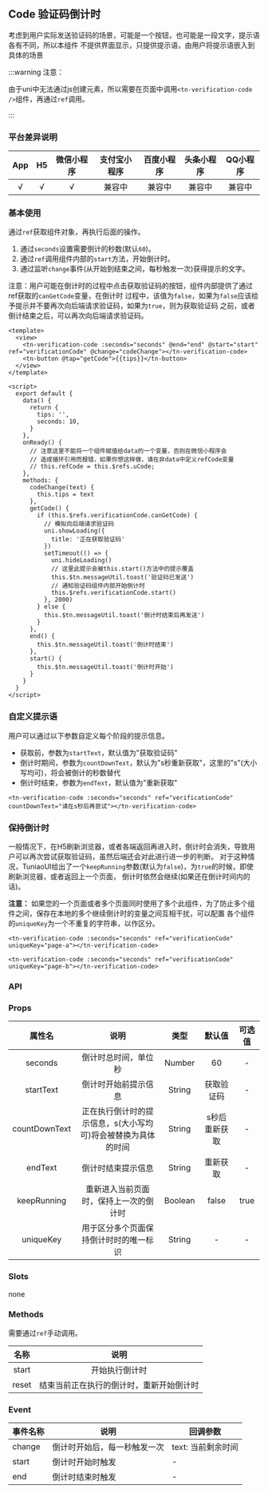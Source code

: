 ## Code 验证码倒计时 <to-api/>

<demo-model url="/componentsPage/verification-code/verification-code"></demo-model>

考虑到用户实际发送验证码的场景，可能是一个按钮，也可能是一段文字，提示语各有不同，所以本组件
不提供界面显示，只提供提示语，由用户将提示语嵌入到具体的场景


:::warning 注意：

由于uni中无法通过js创建元素，所以需要在页面中调用`<tn-verification-code />`组件，再通过`ref`调用。

:::



### 平台差异说明

|  App   |  H5  | 微信小程序 | 支付宝小程序 | 百度小程序 | 头条小程序 | QQ小程序 |
| :----: | :--: | :--------: | :----------: | :--------: | :--------: | :------: |
| √ |  √   |     √      |    兼容中    |   兼容中   |   兼容中   |  兼容中  |



### 基本使用

通过`ref`获取组件对象，再执行后面的操作。

1. 通过`seconds`设置需要倒计的秒数(默认`60`)。
2. 通过`ref`调用组件内部的`start`方法，开始倒计时。
3. 通过监听`change`事件(从开始到结束之间，每秒触发一次)获得提示的文字。

注意：用户可能在倒计时的过程中点击获取验证码的按钮，组件内部提供了通过ref获取的`canGetCode`变量，在倒计时 过程中，该值为`false`，如果为`false`应该给予提示并不要再次向后端请求验证码，如果为`true`，则为获取验证码 之前，或者倒计结束之后，可以再次向后端请求验证码。

```vue
<template>
  <view>
    <tn-verification-code :seconds="seconds" @end="end" @start="start" ref="verificationCode" @change="codeChange"></tn-verification-code>
    <tn-button @tap="getCode">{{tips}}</tn-button>
  </view>
</template>

<script>
  export default {
    data() {
      return {
        tips: '',
        seconds: 10,
      }
    },
    onReady() {
      // 注意这里不能将一个组件赋值给data的一个变量，否则在微信小程序会
      // 造成循环引用而报错，如果你想这样做，请在非data中定义refCode变量
      // this.refCode = this.$refs.uCode;
    },
    methods: {
      codeChange(text) {
        this.tips = text
      },
      getCode() {
        if (this.$refs.verificationCode.canGetCode) {
          // 模拟向后端请求验证码
          uni.showLoading({
            title: '正在获取验证码'
          })
          setTimeout(() => {
            uni.hideLoading()
            // 这里此提示会被this.start()方法中的提示覆盖
            this.$tn.messageUtil.toast('验证码已发送')
            // 通知验证码组件内部开始倒计时
            this.$refs.verificationCode.start()
          }, 2000)
        } else {
          this.$tn.messageUtil.toast('倒计时结束后再发送')
        }
      },
      end() {
        this.$tn.messageUtil.toast('倒计时结束')
      },
      start() {
        this.$tn.messageUtil.toast('倒计时开始')
      }
    }
  }
</script>
```



### 自定义提示语

用户可以通过以下参数自定义每个阶段的提示信息。

- 获取前，参数为`startText`，默认值为"获取验证码"
- 倒计时期间，参数为`countDownText`，默认为"s秒重新获取"，这里的"s"(大小写均可)，将会被倒计的秒数替代
- 倒计时结束，参数为`endText`，默认值为"重新获取"

```vue
<tn-verification-code :seconds="seconds" ref="verificationCode" countDownText="请在s秒后再尝试"></tn-verification-code>
```



### 保持倒计时

一般情况下，在H5刷新浏览器，或者各端返回再进入时，倒计时会消失，导致用户可以再次尝试获取验证码，虽然后端还会对此进行进一步的判断。
对于这种情况，TuniaoUI给出了一个`keepRunning`参数(默认为`false`)，为`true`的时候，即使刷新浏览器，或者返回上一个页面， 倒计时依然会继续(如果还在倒计时间内的话)。

**注意：** 如果您的一个页面或者多个页面同时使用了多个此组件，为了防止多个组件之间，保存在本地的多个继续倒计时的变量之间互相干扰，可以配置 各个组件的`uniqueKey`为一个不重复的字符串，以作区分。

```vue
<tn-verification-code :seconds="seconds" ref="verificationCode" uniqueKey="page-a"></tn-verification-code>

<tn-verification-code :seconds="seconds" ref="verificationCode" uniqueKey="page-b"></tn-verification-code>
```



### API

### Props

|    属性名     |                             说明                             |  类型   |    默认值     | 可选值 |
| :-----------: | :----------------------------------------------------------: | :-----: | :-----------: | :----: |
|    seconds    |                     倒计时总时间，单位秒                     | Number  |      60       |   -    |
|   startText   |                     倒计时开始前提示信息                     | String  |  获取验证码   |   -    |
| countDownText | 正在执行倒计时的提示信息，s(大小写均可)将会被替换为具体的时间 | String  | s秒后重新获取 |   -    |
|    endText    |                      倒计时结束提示信息                      | String  |   重新获取    |   -    |
|  keepRunning  |            重新进入当前页面时，保持上一次的倒计时            | Boolean |     false     |  true  |
|   uniqueKey   |            用于区分多个页面保持倒计时时的唯一标识            | String  |       -       |   -    |



### Slots

none



### Methods

需要通过`ref`手动调用。

| 名称  |                   说明                   |
| :---: | :--------------------------------------: |
| start |              开始执行倒计时              |
| reset | 结束当前正在执行的倒计时，重新开始倒计时 |



### Event

| 事件名称 | 说明                         | 回调参数           |
| -------- | ---------------------------- | ------------------ |
| change   | 倒计时开始后，每一秒触发一次 | text: 当前剩余时间 |
| start    | 倒计时开始时触发             | -                  |
| end      | 倒计时结束时触发             | -                  |

